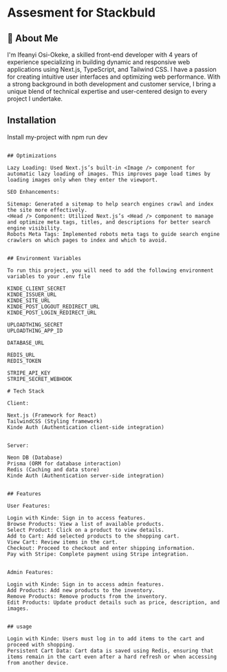 
# Assesment for Stackbuld



## 🚀 About Me
I'm Ifeanyi Osi-Okeke, a skilled front-end developer with 4 years of experience specializing in building dynamic and responsive web applications using Next.js, TypeScript, and Tailwind CSS. I have a passion for creating intuitive user interfaces and optimizing web performance. With a strong background in both development and customer service, I bring a unique blend of technical expertise and user-centered design to every project I undertake.


## Installation

Install my-project with npm run dev
```
    
## Optimizations

Lazy Loading: Used Next.js’s built-in <Image /> component for automatic lazy loading of images. This improves page load times by loading images only when they enter the viewport.

SEO Enhancements:

Sitemap: Generated a sitemap to help search engines crawl and index the site more effectively.
<Head /> Component: Utilized Next.js’s <Head /> component to manage and optimize meta tags, titles, and descriptions for better search engine visibility.
Robots Meta Tags: Implemented robots meta tags to guide search engine crawlers on which pages to index and which to avoid.


## Environment Variables

To run this project, you will need to add the following environment variables to your .env file

KINDE_CLIENT_SECRET
KINDE_ISSUER_URL
KINDE_SITE_URL
KINDE_POST_LOGOUT_REDIRECT_URL
KINDE_POST_LOGIN_REDIRECT_URL

UPLOADTHING_SECRET
UPLOADTHING_APP_ID

DATABASE_URL

REDIS_URL
REDIS_TOKEN

STRIPE_API_KEY
STRIPE_SECRET_WEBHOOK

# Tech Stack

Client:

Next.js (Framework for React)
TailwindCSS (Styling framework)
Kinde Auth (Authentication client-side integration)


Server:

Neon DB (Database)
Prisma (ORM for database interaction)
Redis (Caching and data store)
Kinde Auth (Authentication server-side integration)


## Features

User Features:

Login with Kinde: Sign in to access features.
Browse Products: View a list of available products.
Select Product: Click on a product to view details.
Add to Cart: Add selected products to the shopping cart.
View Cart: Review items in the cart.
Checkout: Proceed to checkout and enter shipping information.
Pay with Stripe: Complete payment using Stripe integration.


Admin Features:

Login with Kinde: Sign in to access admin features.
Add Products: Add new products to the inventory.
Remove Products: Remove products from the inventory.
Edit Products: Update product details such as price, description, and images.


## usage

Login with Kinde: Users must log in to add items to the cart and proceed with shopping.
Persistent Cart Data: Cart data is saved using Redis, ensuring that items remain in the cart even after a hard refresh or when accessing from another device.

